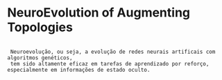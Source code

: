 
# NeuroEvolution of Augmenting Topologies

``` Overview (Documentação em construção)
  
 Neuroevolução, ou seja, a evolução de redes neurais artificais com algoritmos genéticos,
 tem sido altamente eficaz em tarefas de aprendizado por reforço, especialmente em informações de estado oculto. 
  
```

